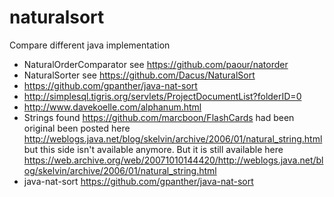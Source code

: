 # naturalsort
Compare different java implementation

- NaturalOrderComparator see https://github.com/paour/natorder
- NaturalSorter see https://github.com/Dacus/NaturalSort
- https://github.com/gpanther/java-nat-sort
- http://simplesql.tigris.org/servlets/ProjectDocumentList?folderID=0
- http://www.davekoelle.com/alphanum.html
- Strings found https://github.com/marcboon/FlashCards had been original been posted here http://weblogs.java.net/blog/skelvin/archive/2006/01/natural_string.html but this side isn't available anymore. But it is still available here https://web.archive.org/web/20071010144420/http://weblogs.java.net/blog/skelvin/archive/2006/01/natural_string.html
- java-nat-sort https://github.com/gpanther/java-nat-sort
